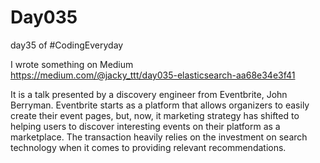 # Day035
day35 of #CodingEveryday  

I wrote something on Medium  
https://medium.com/@jacky_ttt/day035-elasticsearch-aa68e34e3f41  

It is a talk presented by a discovery engineer from Eventbrite, John Berryman. Eventbrite starts as a platform that allows organizers to easily create their event pages, but, now, it marketing strategy has shifted to helping users to discover interesting events on their platform as a marketplace. The transaction heavily relies on the investment on search technology when it comes to providing relevant recommendations.   
